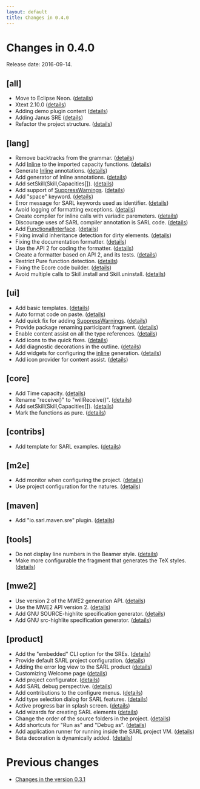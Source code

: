 ```yaml
---
layout: default
title: Changes in 0.4.0
---
```


# Changes in 0.4.0

Release date: 2016-09-14.

## [all]
* Move to Eclipse Neon. ([details](http://github.com/sarl/sarl/commit/ac98a2c25eaed2ee40a7a4ce3143cefda789c034))
* Xtext 2.10.0 ([details](http://github.com/sarl/sarl/commit/1197a3052bc993b507699c0d574ce2d91527cf1a))
* Adding demo plugin content ([details](http://github.com/sarl/sarl/commit/1845b320c3c6ed7295784540d0d68bf9d61dba32))
* Adding Janus SRE ([details](http://github.com/sarl/sarl/commit/d08b1cd1ab5de0f85e848e43b043e39f1241dc4b))
* Refactor the project structure. ([details](http://github.com/sarl/sarl/commit/385eeb3748392d9c87f5b4c0d20d0e45829edbf5))

## [lang]
* Remove backtracks from the grammar. ([details](http://github.com/sarl/sarl/commit/5b042d2dc8803110b3830b9a805dcba9820a9ca2))
* Add [Inline](http://github.com/Inline) to the imported capacity functions. ([details](http://github.com/sarl/sarl/commit/03a7cea02d054bde6bf59be79c68aa1012dc8310))
* Generate [Inline](http://github.com/Inline) annotations. ([details](http://github.com/sarl/sarl/commit/b31758c4eb7553deeb67157b1e93117737980c2f))
* Add generator of Inline annotations. ([details](http://github.com/sarl/sarl/commit/eda693746a565eef11ca8c9f8802b6b358cc5c36))
* Add setSkill(Skill,Capacities[]). ([details](http://github.com/sarl/sarl/commit/c02316828eeb820c263f1f1d2dbe0072ad60c1fa))
* Add support of [SuppressWarnings](http://github.com/SuppressWarnings). ([details](http://github.com/sarl/sarl/commit/6666d48aacc0794e56b6a3ef4e450a3ec7bf560d))
* Add "space" keyword. ([details](http://github.com/sarl/sarl/commit/b3db7cbc9dd5ae3108027bb49a7b706072b97c45))
* Error message for SARL keywords used as identifier. ([details](http://github.com/sarl/sarl/commit/3dbfb7c4f78ccbca0282825b7fda22f16b74e8e1))
* Avoid logging of formatting exceptions. ([details](http://github.com/sarl/sarl/commit/fb3c8958ed0467bee3088de09875a434be2c39f1))
* Create compiler for inline calls with variadic paremeters. ([details](http://github.com/sarl/sarl/commit/9095e8d8bc32dfda566fa4030594fda2ac3649ab))
* Discourage uses of SARL compiler annotation is SARL code. ([details](http://github.com/sarl/sarl/commit/d47e97cc7498fd33be34b88839f7b7356b86487b))
* Add [FunctionalInterface](http://github.com/FunctionalInterface). ([details](http://github.com/sarl/sarl/commit/d99af396cb7ec142ac628e1490e5cbb8bc355204))
* Fixing invalid inheritance detection for dirty elements. ([details](http://github.com/sarl/sarl/commit/085e285de834bc5e36f72dd1bec08ac347017757))
* Fixing the documentation formatter. ([details](http://github.com/sarl/sarl/commit/ee5a46130f5793fd38da8c2eacc35173ace3109b))
* Use the API 2 for coding the formatter. ([details](http://github.com/sarl/sarl/commit/165b159252a2c6c55a8d1ff9f75c0a762649b756))
* Create a formatter based on API 2, and its tests. ([details](http://github.com/sarl/sarl/commit/bb96831fa47e23db845b1d0be1321083d3e1f649))
* Restrict Pure function detection. ([details](http://github.com/sarl/sarl/commit/e9c3326229d500e59f4dbaf394d9b266508bd663))
* Fixing the Ecore code builder. ([details](http://github.com/sarl/sarl/commit/a593a96d02bf6cfa6b8135ba7113f389a2c9dba9))
* Avoid multiple calls to Skill.install and Skill.uninstall. ([details](http://github.com/sarl/sarl/commit/6145c4fbb7709c53140ea7b27b2ad446c3208cb3))

## [ui]
* Add basic templates. ([details](http://github.com/sarl/sarl/commit/dc3150dfb3fe70ccffbe6f3d68739cdf515ac71b))
* Auto format code on paste. ([details](http://github.com/sarl/sarl/commit/3a7b1217375975e0c40c21d8194c89357178c2f9))
* Add quick fix for adding [SuppressWarnings](http://github.com/SuppressWarnings). ([details](http://github.com/sarl/sarl/commit/887ae7c9854ed3c5becc2cb1c6216b3e0e40950f))
* Provide package renaming participant fragment. ([details](http://github.com/sarl/sarl/commit/52edca1073ebc1ccd89b4bfa8018a6fadde3e824))
* Enable content assist on all the type references. ([details](http://github.com/sarl/sarl/commit/da833bbb709eb27bf757e2457b974d8a3c7d49a9))
* Add icons to the quick fixes. ([details](http://github.com/sarl/sarl/commit/94c1d73532c089f6809c1beedd7a9e1f5a60d1c0))
* Add diagnostic decorations in the outline. ([details](http://github.com/sarl/sarl/commit/8f26f18446837e81dc14cad44a66a17d6d9582c1))
* Add widgets for configuring the [inline](http://github.com/inline) generation. ([details](http://github.com/sarl/sarl/commit/5b108a6f555336559efce02f1ad25dc296d47e92))
* Add icon provider for content assist. ([details](http://github.com/sarl/sarl/commit/73d6fc4aca8e34989b284418614d466be45ff264))

## [core]
* Add Time capacity. ([details](http://github.com/sarl/sarl/commit/42bd1948dfc535bcc6ba0e108091f1c334dc9b26))
* Rename "receive()" to "willReceive()". ([details](http://github.com/sarl/sarl/commit/1484d56d9381166eeef229e9330f4954b5d2525a))
* Add setSkill(Skill,Capacities[]). ([details](http://github.com/sarl/sarl/commit/c02316828eeb820c263f1f1d2dbe0072ad60c1fa))
* Mark the functions as pure. ([details](http://github.com/sarl/sarl/commit/480c186c8a611949d2a611315e6a3717f6d04e76))

## [contribs]
* Add template for SARL examples. ([details](http://github.com/sarl/sarl/commit/d9fe41a1de6637e34abf9de5b1955d3f282642dc))

## [m2e]
* Add monitor when configuring the project. ([details](http://github.com/sarl/sarl/commit/9c49aa20cb6fa0fd1228cbb91e130e60cd348d80))
* Use project configuration for the natures. ([details](http://github.com/sarl/sarl/commit/2bcb5fad9d3295934904d96494775d8b79ea56cb))

## [maven]
* Add "io.sarl.maven.sre" plugin. ([details](http://github.com/sarl/sarl/commit/253c307619b4d6bcca308020969778d61cc36f24))

## [tools]
* Do not display line numbers in the Beamer style. ([details](http://github.com/sarl/sarl/commit/ca4e689db1d36d225d9ef1b41bb71bb17ab54364))
* Make more configurable the fragment that generates the TeX styles. ([details](http://github.com/sarl/sarl/commit/99b1c1c40c6cccfc79233f8a2bb8aa6382280604))

## [mwe2]
* Use version 2 of the MWE2 generation API. ([details](http://github.com/sarl/sarl/commit/e8dd2a35aa5c146ba6c1d5721411cea00ed37524))
* Use the MWE2 API version 2. ([details](http://github.com/sarl/sarl/commit/682808f45a88fcd7ed3e36f0eca328bd7b670a82))
* Add GNU SOURCE-highlite specification generator. ([details](http://github.com/sarl/sarl/commit/38d4d014a8b59ffdcfcd832775a7482410680462))
* Add GNU src-highlite specification generator. ([details](http://github.com/sarl/sarl/commit/38d4d014a8b59ffdcfcd832775a7482410680462))


## [product]
* Add the "embedded" CLI option for the SREs. ([details](http://github.com/sarl/sarl/commit/10453cc42d275441683600c2dd51ba3dbac89f11))
* Provide default SARL project configuration. ([details](http://github.com/sarl/sarl/commit/dc1020ed000272359f3187a8a6a89014c9e24f26))
* Adding the error log view to the SARL product ([details](http://github.com/sarl/sarl/commit/4e9f372e0bcbf92842715e740e897a4d7e2214d7))
* Customizing Welcome page ([details](http://github.com/sarl/sarl/commit/6f7b6cbd501fae51f2dbd4d336cf47f99c6379eb))
* Add project configurator. ([details](http://github.com/sarl/sarl/commit/f3c335330fed646b310a8240f8bf5de186ddd783))
* Add SARL debug perspective. ([details](http://github.com/sarl/sarl/commit/a808bc9865c1a0cd3f7dc35bb0f524c81f3dfa95))
* Add contributions to the configure menus. ([details](http://github.com/sarl/sarl/commit/2c6f6fc053699a2f378cf492a759a22a7cf72574))
* Add type selection dialog for SARL features. ([details](http://github.com/sarl/sarl/commit/05e0aa67b4ba16b2625b1872b9665217fcb2688f))
* Active progress bar in splash screen. ([details](http://github.com/sarl/sarl/commit/cc389180d3f68e286404d451a248bbe5df6e7904))
* Add wizards for creating SARL elements ([details](http://github.com/sarl/sarl/commit/ada1d098ae8d0823c28a954fa99b28a782bfc8e2))
* Change the order of the source folders in the project. ([details](http://github.com/sarl/sarl/commit/93a54d4abd90e9cf0a785dc5d8f0dde5daa3f384))
* Add shortcuts for "Run as" and "Debug as". ([details](http://github.com/sarl/sarl/commit/4f68510df5078132ec629449f64d197878c39416))
* Add application runner for running inside the SARL project VM. ([details](http://github.com/sarl/sarl/commit/3b9cfdb79dc141d414960115584ab6402f03530b))
* Beta decoration is dynamically added. ([details](http://github.com/sarl/sarl/commit/57424268cce8929588b783dd7a8277cbaf8d8ac4))

# Previous changes

* [Changes in the version 0.3.1](./changes_0.3.1.html)

